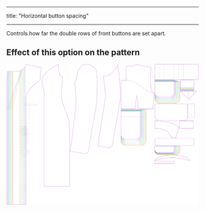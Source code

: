 - - -
title: "Horizontal button spacing"
- - -

Controls how far the double rows of front buttons are set apart.

## Effect of this option on the pattern

![This image shows the effect of this option by superimposing several variants that have a different value for this option](carlita_buttonspacinghorizontal_sample.svg "Effect of this option on the pattern")
